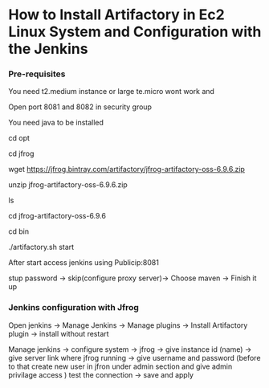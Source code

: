 <h1>How to Install Artifactory in Ec2 Linux System and Configuration with the Jenkins </h1>

<h3>Pre-requisites</h3>

You need t2.medium instance or large te.micro wont work  and 

Open port 8081 and 8082 in security group 

You need java to be installed 

cd opt 

cd jfrog

wget https://jfrog.bintray.com/artifactory/jfrog-artifactory-oss-6.9.6.zip

unzip jfrog-artifactory-oss-6.9.6.zip

ls 

cd jfrog-artifactory-oss-6.9.6

cd bin 

./artifactory.sh start


After start access jenkins using Publicip:8081

stup password -> skip(configure proxy server)-> Choose maven -> Finish it up 


<h3> Jenkins configuration with Jfrog </h3>


Open jenkins -> Manage Jenkins -> Manage plugins -> Install  Artifactory plugin -> install without restart 

Manage jenkins -> configure system -> jfrog -> give instance id (name) ->  give server link where jfrog running -> give username and password (before to that create new user in jfron under admin section and give admin privilage access ) test the connection -> save and apply 



